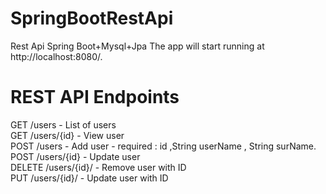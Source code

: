 # SpringBootRestApi
Rest Api Spring Boot+Mysql+Jpa
The app will start running at http://localhost:8080/.<br>

# REST API Endpoints

  GET /users - List of users <br>
  GET /users/{id} - View user <br>
  POST /users - Add user - required : id ,String userName , String surName. <br>
  POST /users/{id} - Update user <br>
  DELETE /users/{id}/ - Remove user with ID <br>
  PUT /users/{id}/ - Update user with ID <br>
